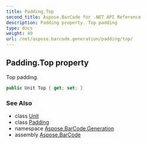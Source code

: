 ```yaml
---
title: Padding.Top
second_title: Aspose.BarCode for .NET API Reference
description: Padding property. Top padding
type: docs
weight: 40
url: /net/aspose.barcode.generation/padding/top/
---
```

## Padding.Top property

Top padding.

```csharp
public Unit Top { get; set; }
```

### See Also

* class [Unit](../../unit/)
* class [Padding](../)
* namespace [Aspose.BarCode.Generation](../../../aspose.barcode.generation/)
* assembly [Aspose.BarCode](../../../)


